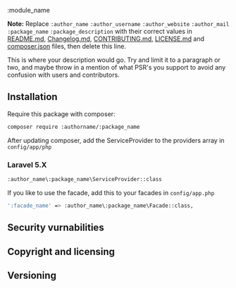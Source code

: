 :module_name

**Note:** Replace `:author_name` `:author_username` `:author_website` `:author_mail` `:package_name` `:package_description`
with their correct values in [README.md](), [Changelog.md](), [CONTRIBUTING.md](), [LICENSE.md]() and [composer.json]() files, 
then delete this line. 

This is where your description would go. Try and limit it to a paragraph or two, and maybe throw in a mention of what PSR's you 
support to avoid any confusion with users and contributors.

## Installation 

Require this package with composer: 

```bash
composer require :authorname/:package_name
```

After updating composer, add the ServiceProvider to the providers array in `config/app/php`

### Laravel 5.X

```bash
:author_name\:package_name\ServiceProvider::class
```

If you like to use the facade, add this to your facades in `config/app.php`

```bash
':facade_name' => :author_name\:package_name\Facade::class,
```

## Security vurnabilities

## Copyright and licensing

## Versioning
